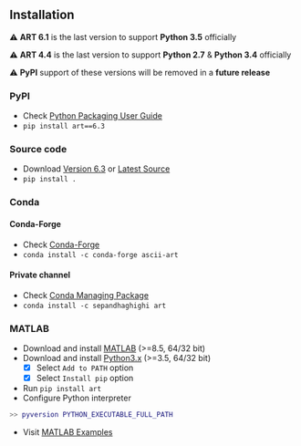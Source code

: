 ## Installation

⚠️ **ART 6.1** is the last version to support **Python 3.5** officially	

⚠️ **ART 4.4** is the last version to support **Python 2.7** & **Python 3.4** officially		

⚠️ **PyPI** support of these versions will be removed in a **future release**


### PyPI

- Check [Python Packaging User Guide](https://packaging.python.org/installing/)     
- `pip install art==6.3`

### Source code
- Download [Version 6.3](https://github.com/sepandhaghighi/art/archive/v6.3.zip) or [Latest Source](https://github.com/sepandhaghighi/art/archive/dev.zip)
- `pip install .`

### Conda

#### Conda-Forge
- Check [Conda-Forge](https://conda-forge.org)
- `conda install -c conda-forge ascii-art `

#### Private channel
- Check [Conda Managing Package](https://conda.io)
- `conda install -c sepandhaghighi art `

### MATLAB

- Download and install [MATLAB](https://www.mathworks.com/products/matlab.html) (>=8.5, 64/32 bit)
- Download and install [Python3.x](https://www.python.org/downloads/) (>=3.5, 64/32 bit) 
	- [x] Select `Add to PATH` option
	- [x] Select `Install pip` option
- Run `pip install art`
- Configure Python interpreter
```matlab
>> pyversion PYTHON_EXECUTABLE_FULL_PATH
```
- Visit [MATLAB Examples](https://github.com/sepandhaghighi/art/tree/master/MATLAB)	
